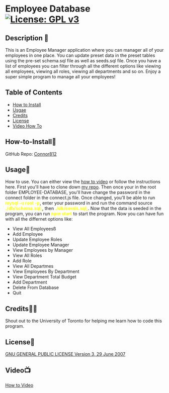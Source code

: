 # Employee Database [![License: GPL v3](https://img.shields.io/badge/License-GPLv3-blue.svg)](https://www.gnu.org/licenses/gpl-3.0)

## Description 📃

This is an Employee Manager application where you can manager all of your employees in one place. You can update preset data in  the preset tables using the pre-set schema.sql file as well as seeds.sql file. Once you have a list of employees you can filter through all the different options like viewing all employees, viewing all roles, viewing all departments and so on. Enjoy a super simple program to manage all your employees!

## Table of Contents

- [How to Install](#how-to-install🔌)
- [Usgae](#usage🔋)
- [Credits](#credits🙏🏻)
- [License](#license🔑)
- [Video How To](#video📺)

## How-to-Install🔌

GitHub Repo: [Connor812](https://github.com/Connor812/Employee-Database.git)

## Usage🔋

How to use. You can either view the [how to video](https://drive.google.com/file/d/1CZ2SVf7_9N4mDWNekOjkJRlTNn24g1-R/view) or follow the instructions here. First you'll have to clone down [my repo](https://github.com/Connor812/Employee-Database.git). Then once your in the root folder EMPLOYEE-DATABASE, you'll have change the password in the connect folder in the connect.js file. Once changed, you'll be able to run  <span style="color:yellow">**mysql -u root -p**</span>, enter your password in and run the command source <span style="color:yellow">**./db/schema.sql;**</span>, then <span style="color:yellow">**./db/seeds.sql;**</span>. Now that the data is seeded in the program, you can run <span style="color:yellow">**npm start**</span> to start the program. Now you can have fun with all the differnet options like: 
-  View All Employeesß
- Add Employee
- Update Employee Roles
- Update Employee Manager
- View Employees by Manager
- View All Roles
- Add Role
- View All Departmes
- View Employees By Department
- View Department Total Budget
- Add Department
- Delete From Database
- Quit

## Credits🙏🏻

Shout out to the University of Toronto for helping me learn how to code this program.

## License🔑

[GNU GENERAL PUBLIC LICENSE Version 3, 29 June 2007](https://www.gnu.org/licenses)

## Video📺

[How to Video](https://drive.google.com/file/d/1CZ2SVf7_9N4mDWNekOjkJRlTNn24g1-R/view)
